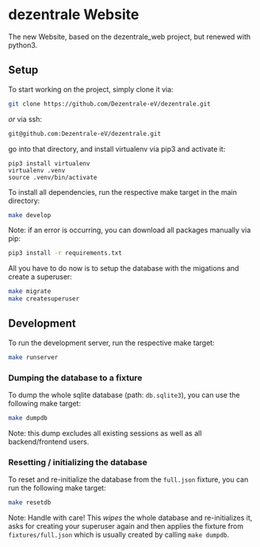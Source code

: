 # dezentrale Website
The new Website, based on the dezentrale_web project, but renewed with python3.

## Setup

To start working on the project, simply clone it via:

```bash
git clone https://github.com/Dezentrale-eV/dezentrale.git
``` 

*or* via ssh:

```bash
git@github.com:Dezentrale-eV/dezentrale.git
```

go into that directory, and install virtualenv via pip3 and activate it:

```
pip3 install virtualenv
virtualenv .venv
source .venv/bin/activate
```

To install all dependencies, run the respective make target in the main directory:
 
 ```bash
 make develop
 ``` 

Note: if an error is occurring, you can download all packages manually via pip:

```bash
pip3 install -r requirements.txt
```

All you have to do now is to setup the database with the migations and create a superuser:

```bash
make migrate
make createsuperuser
```

## Development
To run the development server, run the respective make target:

```bash
make runserver
```

### Dumping the database to a fixture
To dump the whole sqlite database (path: `db.sqlite3`), you can use the following make target:

```bash
make dumpdb
```

Note: this dump excludes all existing sessions as well as all backend/frontend users.

### Resetting / initializing the database
To reset and re-initialize the database from the `full.json` fixture, you can run the following make target:
```bash
make resetdb
```

Note: Handle with care!
This *wipes* the whole database and re-initializes it, asks for creating your superuser again and then
applies the fixture from `fixtures/full.json` which is usually created by calling `make dumpdb`.